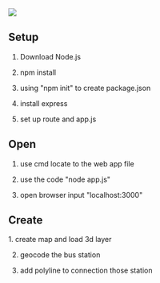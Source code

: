 <img src="https://github.com/Joey2793/bus_line/blob/master/img/screen.png"/>
<h2>Setup</h2>
<p>

1. Download Node.js

2. npm install

3. using "npm init"  to create package.json

4. install express

5. set up route and app.js
</p>

<h2>Open</h2>
<p>
  
1. use cmd locate to the web app file

2. use the code "node app.js"

3. open browser input "localhost:3000"
</p>

<h2>Create</h2>
<p>
1. create map and load 3d layer
  
2. geocode the bus station

3. add polyline to connection those station
<p>
